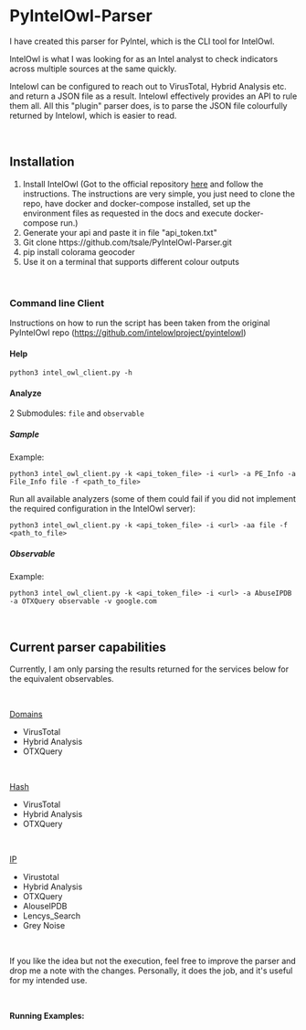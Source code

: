 <!-- #######  THIS IS A COMMENT - Visible only in the source editor #########-->
# PyIntelOwl-Parser
<p><span data-preserver-spaces="true">I have created this parser for Pylntel, which is the CLI tool for IntelOwl.</span></p>
<p><span data-preserver-spaces="true">IntelOwl is what I was looking for as an Intel analyst to check indicators across multiple sources at the same quickly.</span></p>
<p><span data-preserver-spaces="true">Intelowl can be configured to reach out to VirusTotal, Hybrid Analysis etc. and return a JSON file as a result. Intelowl effectively provides an API to rule them all. All this "plugin" parser does, is to parse the JSON file colourfully returned by Intelowl, which is easier to read.&nbsp;</span></p>
<p>&nbsp;</p>

## Installation

<ol>
<li><span data-preserver-spaces="true">Install IntelOwl (Got to the official repository <a href="https://github.com/intelowlproject/IntelOwl">here</a> and follow the instructions. The instructions are very simple, you just need to clone the repo, have docker and docker-compose installed, set up the environment files as requested in the docs and execute docker-compose run.)</span></li>
<li><span data-preserver-spaces="true">Generate your api and paste it in file "api_token.txt"</span></li>
<li><span data-preserver-spaces="true">Git clone https://github.com/tsale/PyIntelOwl-Parser.git</span></li>
<li><span data-preserver-spaces="true">pip install colorama <span id="pip-command">geocoder</span></span></li>
<li>Use it on a terminal that supports different colour outputs</li>
</ol>
<p>&nbsp;</p>

### Command line Client

<p>Instructions on how to run the script has been taken from the original PyIntelOwl repo (<a href="https://github.com/intelowlproject/pyintelowl">https://github.com/intelowlproject/pyintelowl</a>)</p>
<h4><a id="user-content-help" class="anchor" href="https://github.com/intelowlproject/pyintelowl#help" aria-hidden="true"></a>Help</h4>
<p><code>python3 intel_owl_client.py -h</code></p>
<h4><a id="user-content-analyze" class="anchor" href="https://github.com/intelowlproject/pyintelowl#analyze" aria-hidden="true"></a>Analyze</h4>
<p>2 Submodules:&nbsp;<code>file</code>&nbsp;and&nbsp;<code>observable</code></p>
<h5><a id="user-content-sample" class="anchor" href="https://github.com/intelowlproject/pyintelowl#sample" aria-hidden="true"></a>Sample</h5>
<p>Example:</p>
<p><code>python3 intel_owl_client.py -k &lt;api_token_file&gt; -i &lt;url&gt; -a PE_Info -a File_Info file -f &lt;path_to_file&gt;</code></p>
<p>Run all available analyzers (some of them could fail if you did not implement the required configuration in the IntelOwl server):</p>
<p><code>python3 intel_owl_client.py -k &lt;api_token_file&gt; -i &lt;url&gt; -aa file -f &lt;path_to_file&gt;</code></p>
<h5><a id="user-content-observable" class="anchor" href="https://github.com/intelowlproject/pyintelowl#observable" aria-hidden="true"></a>Observable</h5>
<p>Example:</p>
<p><code>python3 intel_owl_client.py -k &lt;api_token_file&gt; -i &lt;url&gt; -a AbuseIPDB -a OTXQuery observable -v google.com</code></p>
<p>&nbsp;</p>

## Current parser capabilities

<p><span data-preserver-spaces="true">Currently, I am only parsing the results returned for the services below for the equivalent observables.</span></p>
<p>&nbsp;</p>
<p><span style="text-decoration: underline;">Domains</span></p>
<ul>
<li><span data-preserver-spaces="true">VirusTotal</span></li>
<li><span data-preserver-spaces="true">Hybrid Analysis</span></li>
<li><span data-preserver-spaces="true">OTXQuery</span></li>
</ul>
<p>&nbsp;</p>
<p><span style="text-decoration: underline;">Hash</span></p>
<ul>
<li><span data-preserver-spaces="true">VirusTotal</span></li>
<li><span data-preserver-spaces="true">Hybrid Analysis</span></li>
<li><span data-preserver-spaces="true">OTXQuery</span></li>
</ul>
<p>&nbsp;</p>
<p><span style="text-decoration: underline;">IP</span></p>
<ul>
<li><span data-preserver-spaces="true">Virustotal</span></li>
<li><span data-preserver-spaces="true">Hybrid Analysis</span></li>
<li><span data-preserver-spaces="true">OTXQuery</span></li>
<li><span data-preserver-spaces="true">AlouselPDB</span></li>
<li><span data-preserver-spaces="true">Lencys_Search</span></li>
<li><span data-preserver-spaces="true">Grey Noise</span></li>
</ul>
<p>&nbsp;</p>
<p><span data-preserver-spaces="true">If you like the idea but not the execution, feel free to improve the parser and drop me a note with the changes. Personally, it does the job, and it's useful for my intended use.</span></p>
<p>&nbsp;</p>
<p><strong>Running Examples:</strong></p>
<p>&nbsp;</p>
<p>&nbsp;</p>
<p>&nbsp;</p>
<p>&nbsp;</p>
